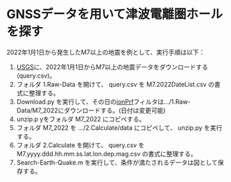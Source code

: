 # GNSSデータを用いて津波電離圏ホールを探す

2022年1月1日から発生したM7以上の地震を例として、実行手順は以下：

1. [USGS](https://earthquake.usgs.gov/earthquakes/search/)に、2022年1月1日からM7以上の地震データをダウンロードする(query.csv)。
2. フォルダ 1.Raw-Data を開けて、 query.csv を M7.2022DateList.csv の書式に整理する。
3. Download.py を実行して、その日の[ionPrf](https://cdaac-www.cosmic.ucar.edu/cdaac/cgi_bin/fileFormats.cgi?type=ionPrf)フィルタは.../1.Raw-Data/M7_2022にダウンロードする。(日付は変更可能)
4. unzip.p yをフォルダ M7_2022 にコピペする。
5. フォルダ M7_2022 を .../2.Calculate/data にコピペして、 unzip.py を実行する。
6. フォルダ 2.Calculate を開けて、 query.csv を M7.yyyy.ddd.hh.mm.ss.lat.lon.dep.mag.csv の書式に整理する。
7. Search-Earth-Quake.m を実行して、条件が満たされるデータは図として保存する。
